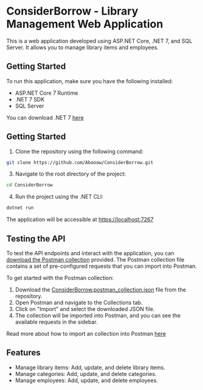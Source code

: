# ConsiderBorrow - Library Management Web Application
This is a web application developed using ASP.NET Core, .NET 7, and SQL Server. It allows you to manage library items and employees.

## Getting Started
To run this application, make sure you have the following installed:
* ASP.NET Core 7 Runtime
* .NET 7 SDK
* SQL Server

You can download .NET 7 [here](https://dotnet.microsoft.com/en-us/download/dotnet/7.0)

## Getting Started
1. Clone the repository using the following command:
```sh
git clone https://github.com/Abooow/ConsiderBorrow.git
```

3. Navigate to the root directory of the project:
```sh
cd ConsiderBorrow
```

4. Run the project using the .NET CLI:
```sh
dotnet run
```

The application will be accessible at [https://localhost:7267](https://localhost:7267)

## Testing the API
To test the API endpoints and interact with the application, you can [download the Postman collection](ConsiderBorrow.postman_collection.json) provided. The Postman collection file contains a set of pre-configured requests that you can import into Postman.

To get started with the Postman collection:
1. Download the [ConsiderBorrow.postman_collection.json](ConsiderBorrow.postman_collection.json) file from the repository.
2. Open Postman and navigate to the Collections tab.
3. Click on "Import" and select the downloaded JSON file.
4. The collection will be imported into Postman, and you can see the available requests in the sidebar.

Read more about how to import an collection into Postman [here](https://learning.postman.com/docs/getting-started/importing-and-exporting-data/#importing-data-into-postman)

## Features
* Manage library items: Add, update, and delete library items.
* Manage categories: Add, update, and delete categories.
* Manage employees: Add, update, and delete employees.
